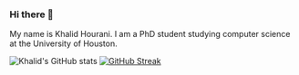 ### Hi there 👋

My name is Khalid Hourani. I am a PhD student studying computer science at the University of Houston. 

![Khalid's GitHub stats](https://github-readme-stats.vercel.app/api?username=khalid-salad&show_icons=true&theme=transparent)
[![GitHub Streak](https://streak-stats.demolab.com/?user=khalid-salad)](https://git.io/streak-stats)
